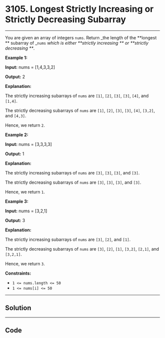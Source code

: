 # 3105. Longest Strictly Increasing or Strictly Decreasing Subarray

---

You are given an array of integers `nums`. Return _the length of the **longest ** subarray of _`nums` _which is either **strictly increasing ** or **strictly decreasing **_.

 

**Example 1:**

**Input:** nums = [1,4,3,3,2]

**Output:** 2

**Explanation:**

The strictly increasing subarrays of `nums` are `[1]`, `[2]`, `[3]`, `[3]`, `[4]`, and `[1,4]`.

The strictly decreasing subarrays of `nums` are `[1]`, `[2]`, `[3]`, `[3]`, `[4]`, `[3,2]`, and `[4,3]`.

Hence, we return `2`.

**Example 2:**

**Input:** nums = [3,3,3,3]

**Output:** 1

**Explanation:**

The strictly increasing subarrays of `nums` are `[3]`, `[3]`, `[3]`, and `[3]`.

The strictly decreasing subarrays of `nums` are `[3]`, `[3]`, `[3]`, and `[3]`.

Hence, we return `1`.

**Example 3:**

**Input:** nums = [3,2,1]

**Output:** 3

**Explanation:**

The strictly increasing subarrays of `nums` are `[3]`, `[2]`, and `[1]`.

The strictly decreasing subarrays of `nums` are `[3]`, `[2]`, `[1]`, `[3,2]`, `[2,1]`, and `[3,2,1]`.

Hence, we return `3`.

 

**Constraints:**

  * `1 <= nums.length <= 50`
  * `1 <= nums[i] <= 50`

---

## Solution



---

## Code
```python


```